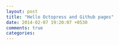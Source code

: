```yaml
---
layout: post
title: "Hello Octopress and Github pages"
date: 2014-02-07 19:20:07 +0530
comments: true
categories: 
---
```

